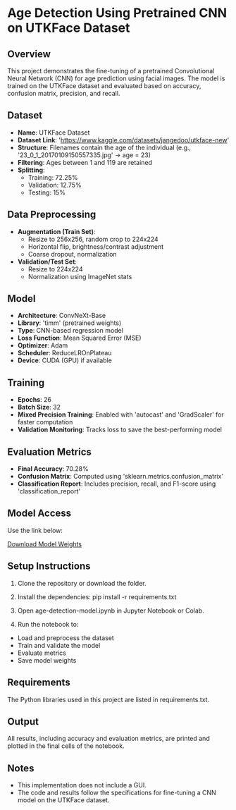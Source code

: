 # Age Detection Using Pretrained CNN on UTKFace Dataset

## Overview

This project demonstrates the fine-tuning of a pretrained Convolutional Neural Network (CNN) for age prediction using facial images. The model is trained on the UTKFace dataset and evaluated based on accuracy, confusion matrix, precision, and recall.

## Dataset

- **Name**: UTKFace Dataset
- **Dataset Link**: 'https://www.kaggle.com/datasets/jangedoo/utkface-new'
- **Structure**: Filenames contain the age of the individual (e.g., '23_0_1_20170109150557335.jpg' → age = 23)
- **Filtering**: Ages between 1 and 119 are retained
- **Splitting**:
  - Training: 72.25%
  - Validation: 12.75%
  - Testing: 15%

## Data Preprocessing

- **Augmentation (Train Set)**:
  - Resize to 256x256, random crop to 224x224
  - Horizontal flip, brightness/contrast adjustment
  - Coarse dropout, normalization
- **Validation/Test Set**:
  - Resize to 224x224
  - Normalization using ImageNet stats

## Model

- **Architecture**: ConvNeXt-Base
- **Library**: 'timm' (pretrained weights)
- **Type**: CNN-based regression model
- **Loss Function**: Mean Squared Error (MSE)
- **Optimizer**: Adam
- **Scheduler**: ReduceLROnPlateau
- **Device**: CUDA (GPU) if available

## Training

- **Epochs**: 26
- **Batch Size**: 32
- **Mixed Precision Training**: Enabled with 'autocast' and 'GradScaler' for faster computation
- **Validation Monitoring**: Tracks loss to save the best-performing model

## Evaluation Metrics

- **Final Accuracy**: 70.28%
- **Confusion Matrix**: Computed using 'sklearn.metrics.confusion_matrix'
- **Classification Report**: Includes precision, recall, and F1-score using 'classification_report'

## Model Access

Use the link below:

[Download Model Weights](https://drive.google.com/file/d/19At49Go9z0GuKiqBZNwVduOh8s2ZmsmQ/view?usp=sharing)

## Setup Instructions

1. Clone the repository or download the folder.
2. Install the dependencies:
pip install -r requirements.txt

3. Open age-detection-model.ipynb in Jupyter Notebook or Colab.

4. Run the notebook to:
- Load and preprocess the dataset
- Train and validate the model
- Evaluate metrics
- Save model weights

## Requirements
The Python libraries used in this project are listed in requirements.txt.

## Output
All results, including accuracy and evaluation metrics, are printed and plotted in the final cells of the notebook.

## Notes
- This implementation does not include a GUI.
- The code and results follow the specifications for fine-tuning a CNN model on the UTKFace dataset.
